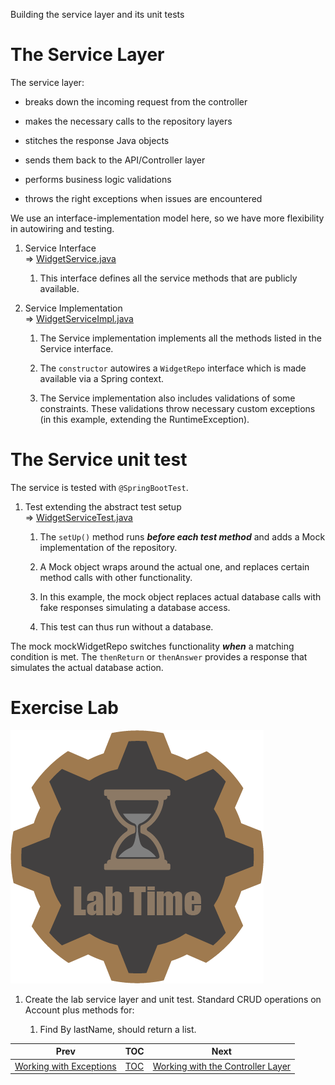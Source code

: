 Building the service layer and its unit tests

# The Service Layer

The service layer:

-   breaks down the incoming request from the controller

-   makes the necessary calls to the repository layers

-   stitches the response Java objects

-   sends them back to the API/Controller layer

-   performs business logic validations

-   throws the right exceptions when issues are encountered

We use an interface-implementation model here, so we have more
flexibility in autowiring and testing.

1.  Service Interface  
    ⇒
    [WidgetService.java](../../phonebook/src/main/java/com/codedifferently/phonebook/widgets/services/WidgetService.java)  

    1.  This interface defines all the service methods that are publicly
        available.

2.  Service Implementation  
    ⇒
    [WidgetServiceImpl.java](../../phonebook/src/main/java/com/codedifferently/phonebook/widgets/services/WidgetServiceImpl.java)  

    1.  The Service implementation implements all the methods listed in
        the Service interface.

    2.  The `constructor` autowires a `WidgetRepo` interface which is
        made available via a Spring context.

    3.  The Service implementation also includes validations of some
        constraints. These validations throw necessary custom exceptions
        (in this example, extending the RuntimeException).

# The Service unit test

The service is tested with `@SpringBootTest`.

1.  Test extending the abstract test setup  
    ⇒
    [WidgetServiceTest.java](../../phonebook/src/test/java/com/codedifferently/phonebook/widgets/services/WidgetServiceTest.java)

    1.  The `setUp()` method runs ***before each test method*** and adds
        a Mock implementation of the repository.

    2.  A Mock object wraps around the actual one, and replaces certain
        method calls with other functionality.

    3.  In this example, the mock object replaces actual database calls
        with fake responses simulating a database access.

    4.  This test can thus run without a database.

<div class="important">

The mock mockWidgetRepo switches functionality ***when*** a matching
condition is met. The `thenReturn` or `thenAnswer` provides a response
that simulates the actual database action.

</div>

# Exercise Lab

![Lab](images/labtime.png)

1.  Create the lab service layer and unit test. Standard CRUD operations
    on Account plus methods for:

    1.  Find By lastName, should return a list.

| Prev                                        | TOC                       | Next                                                       |
|---------------------------------------------|---------------------------|------------------------------------------------------------|
| [Working with Exceptions](06_Exceptions.md) | [TOC](TableOfContents.md) | [Working with the Controller Layer](08_ControllerLayer.md) |
